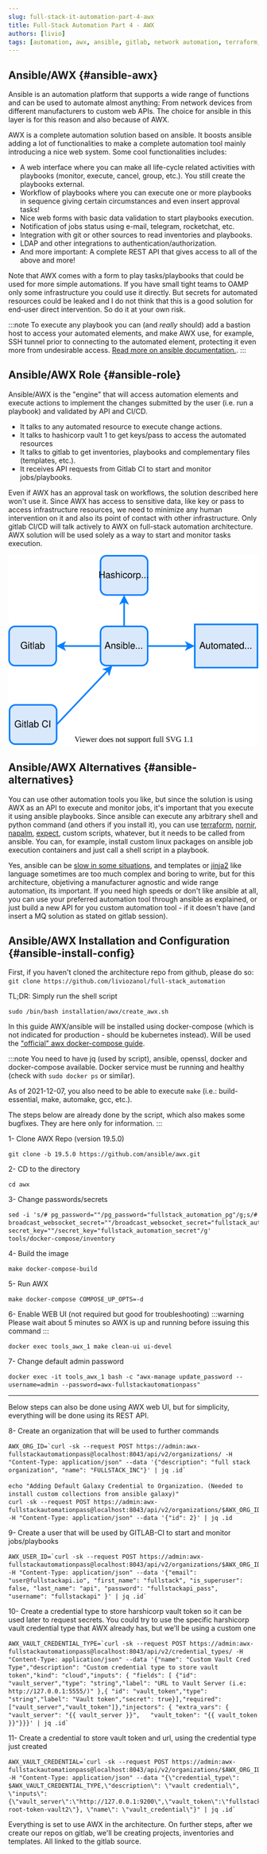 ```yaml
---
slug: full-stack-it-automation-part-4-awx
title: Full-Stack Automation Part 4 - AWX
authors: [livio]
tags: [automation, awx, ansible, gitlab, network automation, terraform, playbook, inventory]
---
```


## Ansible/AWX {#ansible-awx}

Ansible is an automation platform that supports a wide range of functions and can be used to automate almost anything: From network devices from different manufacturers to custom web APIs. The choice for ansible in this layer is for this reason and also because of AWX.

<!--truncate-->

AWX is a complete automation solution based on ansible. It boosts ansible adding a lot of functionalities to make a complete automation tool mainly introducing a nice web system. Some cool functionalities includes:
- A web interface where you can make all life-cycle related activities with playbooks (monitor, execute, cancel, group, etc.). You still create the playbooks external.
- Workflow of playbooks where you can execute one or more playbooks in sequence giving certain circumstances and even insert approval tasks!
- Nice web forms with basic data validation to start playbooks execution.
- Notification of jobs status using e-mail, telegram, rocketchat, etc.
- Integration with git or other sources to read inventories and playbooks.
- LDAP and other integrations to authentication/authorization.
- And more important: A complete REST API that gives access to all of the above and more!


Note that AWX comes with a form to play tasks/playbooks that could be used for more simple automations. If you have small tight teams to OAMP only some infrastructure you could use it directly. But secrets for automated resources could be leaked and I do not think that this is a good solution for end-user direct intervention. So do it at your own risk.

:::note
To execute any playbook you can (and *really* should) add a bastion host to access your automated elements, and make AWX use, for example, SSH tunnel prior to connecting to the automated element, protecting it even more from undesirable access. [Read more on ansible documentation.](https://docs.ansible.com/ansible/5/reference_appendices/faq.html#how-do-i-configure-a-jump-host-to-access-servers-that-i-have-no-direct-access-to).
:::

## Ansible/AWX Role {#ansible-role}

Ansible/AWX is the "engine" that will access automation elements and execute actions to implement the changes submitted by the user (i.e. run a playbook) and validated by API and CI/CD.

- It talks to any automated resource to execute change actions.
- It talks to hashicorp vault 1 to get keys/pass to access the automated resources
- It talks to gitlab to get inventories, playbooks and complementary files (templates, etc.).
- It receives API requests from Gitlab CI to start and monitor jobs/playbooks.

Even if AWX has an approval task on workflows, the solution described here won't use it. Since AWX has access to sensitive data, like key or pass to access infrastructure resources, we need to minimize any human intervention on it and also its point of contact with other infrastructure. Only gitlab CI/CD will talk actively to AWX on full-stack automation architecture. AWX solution will be used solely as a way to start and monitor tasks execution.

![AWX/ansible role on architecture](./img/awx_arch.svg)

## Ansible/AWX Alternatives {#ansible-alternatives}

You can use other automation tools you like, but since the solution is using AWX as an API to execute and monitor jobs, it's important that you execute it using ansible playbooks. Since ansible can execute any arbitrary shell and python command (and others if you install it), you can use [terraform](https://www.terraform.io/), [nornir](https://nornir.readthedocs.io/en/latest/), [napalm](https://napalm.readthedocs.io/en/latest/), [expect](https://en.wikipedia.org/wiki/Expect), custom scripts, whatever, but it needs to be called from ansible. You can, for example, install custom linux packages on ansible job execution containers and just call a shell script in a playbook.

Yes, ansible can be [slow in some situations](https://networklore.com/ansible-nornir-speed/), and templates or [jinja2](https://docs.ansible.com/ansible/latest/user_guide/playbooks_templating.html) like language sometimes are too much complex and boring to write, but for this architecture, objetiving a manufacturer agnostic and wide range automation, its important. If you need high speeds or don't like ansible at all, you can use your preferred automation tool through ansible as explained, or just build a new API for you custom automation tool - if it doesn't have (and insert a MQ solution as stated on gitlab session).


## Ansible/AWX Installation and Configuration {#ansible-install-config}

First, if you haven't cloned the architecture repo from github, please do so: ```git clone https://github.com/liviozanol/full-stack_automation```

TL;DR: Simply run the shell script
```
sudo /bin/bash installation/awx/create_awx.sh
```

In this guide AWX/ansible will be installed using docker-compose (which is not indicated for production - should be kubernetes instead). Will be used the ["official" awx docker-compose guide](https://github.com/ansible/awx/blob/devel/tools/docker-compose/README.md).

:::note
You need to have jq (used by script), ansible, openssl, docker and docker-compose available. Docker service must be running and healthy (check with ```sudo docker ps``` or similar).

As of 2021-12-07, you also need to be able to execute ```make``` (i.e.: build-essential, make, automake, gcc, etc.).

The steps below are already done by the script, which also makes some bugfixes. They are here only for information.
:::





1- Clone AWX Repo (version 19.5.0)

```shell
git clone -b 19.5.0 https://github.com/ansible/awx.git
```


2- CD to the directory

```shell
cd awx
```


3- Change passwords/secrets

```shell
sed -i 's/# pg_password=""/pg_password="fullstack_automation_pg"/g;s/# broadcast_websocket_secret=""/broadcast_websocket_secret="fullstack_automation_broadcast_websocket"/g;s/# secret_key=""/secret_key="fullstack_automation_secret"/g' tools/docker-compose/inventory
```


4- Build the image

```shell
make docker-compose-build
```


5- Run AWX

```shell
make docker-compose COMPOSE_UP_OPTS=-d
```


6- Enable WEB UI (not required but good for troubleshooting)
:::warning
Please wait about 5 minutes so AWX is up and running before issuing this command
:::
```shell
docker exec tools_awx_1 make clean-ui ui-devel
```


7- Change default admin password

```shell
docker exec -it tools_awx_1 bash -c "awx-manage update_password --username=admin --password=awx-fullstackautomationpass"
```

----

Below steps can also be done using AWX web UI, but for simplicity, everything will be done using its REST API.


8- Create an organization that will be used to further commands
```shell
AWX_ORG_ID=`curl -sk --request POST https://admin:awx-fullstackautomationpass@localhost:8043/api/v2/organizations/ -H "Content-Type: application/json" --data '{"description": "full stack organization", "name": "FULLSTACK_INC"}' | jq .id`

echo "Adding Default Galaxy Credential to Organization. (Needed to install custom collections from ansible galaxy)"
curl -sk --request POST https://admin:awx-fullstackautomationpass@localhost:8043/api/v2/organizations/$AWX_ORG_ID/galaxy_credentials/ -H "Content-Type: application/json" --data '{"id": 2}' | jq .id
```


9- Create a user that will be used by GITLAB-CI to start and monitor jobs/playbooks
```shell
AWX_USER_ID=`curl -sk --request POST https://admin:awx-fullstackautomationpass@localhost:8043/api/v2/organizations/$AWX_ORG_ID/users/ -H "Content-Type: application/json" --data '{"email": "user@fullstackapi.io", "first_name": "fullstack", "is_superuser": false, "last_name": "api", "password": "fullstackapi_pass", "username": "fullstackapi" }' | jq .id`

```


10- Create a credential type to store harshicorp vault token so it can be used later to request secrets. You could try to use the specific harshicorp vault credential type that AWX already has, but we'll be using a custom one
```shell
AWX_VAULT_CREDENTIAL_TYPE=`curl -sk --request POST https://admin:awx-fullstackautomationpass@localhost:8043/api/v2/credential_types/ -H "Content-Type: application/json" --data '{"name": "Custom Vault Cred Type","description": "Custom credential type to store vault token","kind": "cloud","inputs": {	"fields": [	{"id": "vault_server","type": "string","label": "URL to Vault Server (i.e: http://127.0.0.1:5555/)"	},{	"id": "vault_token","type": "string","label": "Vault token","secret": true}],"required": ["vault_server","vault_token"]},"injectors": {	"extra_vars": {	"vault_server": "{{ vault_server }}",	"vault_token": "{{ vault_token }}"}}}' | jq .id`
```


11- Create a credential to store vault token and url, using the credential type just created
```shell
AWX_VAULT_CREDENTIAL=`curl -sk --request POST https://admin:awx-fullstackautomationpass@localhost:8043/api/v2/organizations/$AWX_ORG_ID/credentials/ -H "Content-Type: application/json" --data "{\"credential_type\": $AWX_VAULT_CREDENTIAL_TYPE,\"description\": \"vault credential\", \"inputs\":{\"vault_server\":\"http://127.0.0.1:9200\",\"vault_token\":\"fullstackautomation-root-token-vault2\"}, \"name\": \"vault_credential\"}" | jq .id`
```


Everything is set to use AWX in the architecture. On further steps, after we create our repos on gitlab, we'll be creating projects, inventories and templates. All linked to the gitlab source.